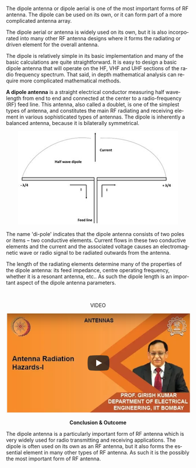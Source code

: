 <html xmlns:v="urn:schemas-microsoft-com:vml"
xmlns:o="urn:schemas-microsoft-com:office:office"
xmlns:w="urn:schemas-microsoft-com:office:word"
xmlns:m="http://schemas.microsoft.com/office/2004/12/omml"
xmlns="http://www.w3.org/TR/REC-html40">


<body lang=EN-US style='tab-interval:36.0pt'>

<div class=WordSection1>

<p class=MsoNormal>The dipole antenna or dipole aerial is one of the most
important forms of RF antenna. The dipole can be used on its own, or it can
form part of a more complicated antenna array.<o:p></o:p></p>

<p class=MsoNormal>The dipole aerial or antenna is widely used on its own, but
it is also incorporated into many other RF antenna designs where it forms the
radiating or driven element for the overall antenna.<o:p></o:p></p>

<p class=MsoNormal>The dipole is relatively simple in its basic implementation
and many of the basic calculations are quite straightforward. It is easy to
design a basic dipole antenna that will operate on the HF, VHF and UHF sections
of the radio frequency spectrum. That said, in depth mathematical analysis can
require more complicated mathematical methods.</p>

<p class=MsoNormal><b>A dipole antenna</b> is a straight electrical conductor
measuring half wavelength from end to end and connected at the center to a
radio-frequency (RF) feed line. This antenna, also called a doublet, is one of
the simplest types of antenna, and constitutes the main RF radiating and
receiving element in various sophisticated types of antennas. The dipole is
inherently a balanced antenna, because it is bilaterally symmetrical.</p>

<p class=MsoNormal align=center style='text-align:center'><span
style='mso-no-proof:yes'><!--[if gte vml 1]><v:shapetype id="_x0000_t75"
 coordsize="21600,21600" o:spt="75" o:preferrelative="t" path="m@4@5l@4@11@9@11@9@5xe"
 filled="f" stroked="f">
 <v:stroke joinstyle="miter"/>
 <v:formulas>
  <v:f eqn="if lineDrawn pixelLineWidth 0"/>
  <v:f eqn="sum @0 1 0"/>
  <v:f eqn="sum 0 0 @1"/>
  <v:f eqn="prod @2 1 2"/>
  <v:f eqn="prod @3 21600 pixelWidth"/>
  <v:f eqn="prod @3 21600 pixelHeight"/>
  <v:f eqn="sum @0 0 1"/>
  <v:f eqn="prod @6 1 2"/>
  <v:f eqn="prod @7 21600 pixelWidth"/>
  <v:f eqn="sum @8 21600 0"/>
  <v:f eqn="prod @7 21600 pixelHeight"/>
  <v:f eqn="sum @10 21600 0"/>
 </v:formulas>
 <v:path o:extrusionok="f" gradientshapeok="t" o:connecttype="rect"/>
 <o:lock v:ext="edit" aspectratio="t"/>
</v:shapetype><v:shape id="Picture_x0020_1" o:spid="_x0000_i1025" type="#_x0000_t75"
 style='width:329.25pt;height:192pt;visibility:visible;mso-wrap-style:square'>
 <v:imagedata src="theory_files/image001.png" o:title=""/>
</v:shape><![endif]--><![if !vml]><img width=439 height=256
src="theory_files/image002.jpg" v:shapes="Picture_x0020_1"><![endif]></span></p>

<p class=MsoNormal>The name 'di-pole' indicates that the dipole antenna
consists of two poles or items – two conductive elements. Current flows in
these two conductive elements and the current and the associated voltage causes
an electromagnetic wave or radio signal to be radiated outwards from the
antenna.</p>

<p class=MsoNormal>The length of the radiating elements determine many of the
properties of the dipole antenna: its feed impedance, <span class=SpellE>centre</span>
operating frequency, whether it is a resonant antenna, <span class=GramE>etc..</span>
As such the dipole length is an important aspect of the dipole antenna
parameters.<o:p></o:p></p>

<p class=MsoNormal align=center style='text-align:center'><o:p>&nbsp;</o:p></p>

<p class=MsoNormal align=center>VIDEO</p>

[![Watch the video](./video.png)](./video.mp4)

<p class=MsoNormal align=center style='text-align:center'><b>Conclusion & Outcome<o:p></o:p></b></p>

<p class=MsoNormal>The dipole antenna is a particularly important form of RF antenna which is very widely used for radio transmitting and receiving applications. The dipole is often used on its own as an RF antenna, but it also forms the essential element in many other types of RF antenna. As such it is the possibly the most important form of RF antenna.</p>


</div>

</body>

</html>
